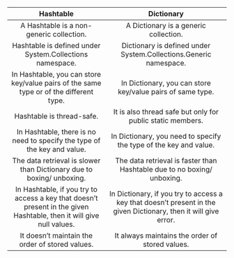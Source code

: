 

| Hashtable   | 	Dictionary |
|:------------:|:-------------:|
|A Hashtable is a non-generic collection.| A Dictionary is a generic collection.|
|Hashtable is defined under System.Collections namespace.| 	Dictionary is defined under System.Collections.Generic namespace.|
|In Hashtable, you can store key/value pairs of the same type or of the different type.	| In Dictionary, you can store key/value pairs of same type.|
|Hashtable is thread-safe.| 	It is also thread safe but only for public static members.|
|In Hashtable, there is no need to specify the type of the key and value.|     In Dictionary, you need to specify the type of the key and value.|
|The data retrieval is slower than Dictionary due to boxing/ unboxing.| The data retrieval is faster than Hashtable due to no boxing/ unboxing.|
|In Hashtable, if you try to access a key that doesn’t present in the given Hashtable, then it will give null values.| In Dictionary, if you try to access a key that doesn’t present in the given Dictionary, then it will give error. |
| It doesn’t maintain the order of stored values.| It always maintains the order of stored values.|
